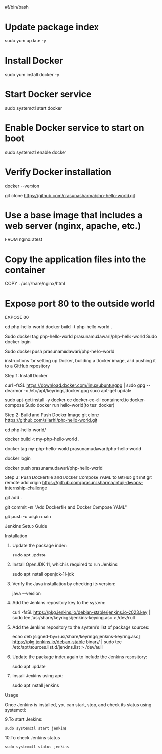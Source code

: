 #!/bin/bash

# Update package index
sudo yum update -y

# Install Docker
sudo yum install docker -y

# Start Docker service
sudo systemctl start docker

# Enable Docker service to start on boot
sudo systemctl enable docker

# Verify Docker installation
docker --version




git clone https://github.com/prasunasharma/php-hello-world.git

# Use a base image that includes a web server (nginx, apache, etc.)
FROM nginx:latest

# Copy the application files into the container
COPY . /usr/share/nginx/html

# Expose port 80 to the outside world
EXPOSE 80

cd php-hello-world
docker build -t php-hello-world .

Sudo docker tag php-hello-world prasunamudawari/php-hello-world
Sudo docker login

Sudo docker push prasunamudawari/php-hello-world



instructions for setting up Docker, building a Docker image, and pushing it to a GitHub repository


Step 1: Install Docker

curl -fsSL https://download.docker.com/linux/ubuntu/gpg | sudo gpg --dearmor -o /etc/apt/keyrings/docker.gpg
sudo apt-get update

sudo apt-get install -y docker-ce docker-ce-cli containerd.io docker-compose 
Sudo docker run hello-world(to test docker)

Step 2: Build and Push Docker Image
git clone https://github.com/silarhi/php-hello-world.git



cd php-hello-world/

docker build -t my-php-hello-world .


docker tag my-php-hello-world prasunamudawari/php-hello-world

docker login

docker push prasunamudawari/php-hello-world

Step 3: Push Dockerfile and Docker Compose YAML to GitHub
git init
git remote add origin https://github.com/prasunasharma/intuji-devops-internship-challenge

git add .

git commit -m "Add Dockerfile and Docker Compose YAML"


git push -u origin main



Jenkins Setup Guide


 Installation


1. Update the package index:
    
    sudo apt update
    

   

2. Install OpenJDK 11, which is required to run Jenkins:
   
    sudo apt install openjdk-11-jdk
 

3. Verify the Java installation by checking its version:
   
    java --version


4. Add the Jenkins repository key to the system:
   
    curl -fsSL https://pkg.jenkins.io/debian-stable/jenkins.io-2023.key | sudo tee /usr/share/keyrings/jenkins-keyring.asc > /dev/null
   

5. Add the Jenkins repository to the system's list of package sources:
   
    echo deb [signed-by=/usr/share/keyrings/jenkins-keyring.asc] https://pkg.jenkins.io/debian-stable binary/ | sudo tee /etc/apt/sources.list.d/jenkins.list > /dev/null
  

6. Update the package index again to include the Jenkins repository:
    
    sudo apt update
   

7. Install Jenkins using apt:
 
    sudo apt install jenkins
  
Usage

Once Jenkins is installed, you can start, stop, and check its status using systemctl:

9.To start Jenkins:

    sudo systemctl start jenkins

10.To check Jenkins status

    sudo systemctl status jenkins










